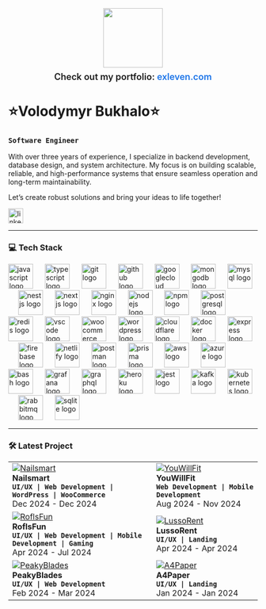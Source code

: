 <div align="center">
  <img height="120" src="https://dl.dropboxusercontent.com/scl/fi/4pp75xqer2vexqr8ikwaq/backkground.png?rlkey=y3fqmzxq56iad800i7otvqbke&st=z28z4bdc&dl=0"  />
  <p style="margin-top: 8px; font-size: 18px; font-weight: 600;">
    Check out my portfolio: 
    <a href="https://exleven.com" target="_blank" style="color:#1a73e8; text-decoration:none;">exleven.com</a>
  </p>
</div>

# ⭐️Volodymyr Bukhalo⭐️

### **`Software Engineer`**

With over three years of experience, I specialize in backend development, database design, and system architecture. My focus is on building scalable, reliable, and high-performance systems that ensure seamless operation and long-term maintainability.

Let’s create robust solutions and bring your ideas to life together!

  <div align="left">
    <a href="https://www.linkedin.com/in/volodymyr-bukhalo/" target="_blank">
        <img src="https://img.shields.io/static/v1?message=LinkedIn&logo=linkedin&label=&color=0077B5&logoColor=white&labelColor=&style=for-the-badge&labelColor=CE4630" height="30" alt="linkedin logo"/></a>
  </div>


---

### 💻 Tech Stack

<div align="left">
  <img src="https://skillicons.dev/icons?i=js" height="50" alt="javascript logo" />
  <img width="16" />
  <img src="https://skillicons.dev/icons?i=ts" height="50" alt="typescript logo" />
  <img width="16" />
  <img src="https://skillicons.dev/icons?i=git" height="50" alt="git logo" />
  <img width="16" />
  <img src="https://skillicons.dev/icons?i=github" height="50" alt="github logo" />
  <img width="16" />
  <img src="https://skillicons.dev/icons?i=gcp" height="50" alt="googlecloud logo" />
  <img width="16" />
  <img src="https://skillicons.dev/icons?i=mongodb" height="50" alt="mongodb logo" />
  <img width="16" />
  <img src="https://skillicons.dev/icons?i=mysql" height="50" alt="mysql logo" />
  <img width="16" />
  <img src="https://skillicons.dev/icons?i=nestjs" height="50" alt="nestjs logo" />
  <img width="16" />
  <img src="https://skillicons.dev/icons?i=nextjs" height="50" alt="nextjs logo" />
  <img width="16" />
  <img src="https://skillicons.dev/icons?i=nginx" height="50" alt="nginx logo" />
  <img width="16" />
  <img src="https://skillicons.dev/icons?i=nodejs" height="50" alt="nodejs logo" />
  <img width="16" />
  <img src="https://cdn.jsdelivr.net/gh/devicons/devicon/icons/npm/npm-original-wordmark.svg" height="50" alt="npm logo" />
  <img width="16" />
  <img src="https://skillicons.dev/icons?i=postgres" height="50" alt="postgresql logo" />
  <img width="16" />
  <img src="https://skillicons.dev/icons?i=redis" height="50" alt="redis logo" />
  <img width="16" />
  <img src="https://skillicons.dev/icons?i=vscode" height="50" alt="vscode logo" />
  <img width="16" />
  <img src="https://cdn.jsdelivr.net/gh/devicons/devicon/icons/woocommerce/woocommerce-original.svg" height="50" alt="woocommerce logo" />
  <img width="16" />
  <img src="https://skillicons.dev/icons?i=wordpress" height="50" alt="wordpress logo" />
  <img width="16" />
  <img src="https://skillicons.dev/icons?i=cloudflare" height="50" alt="cloudflare logo" />
  <img width="16" />
  <img src="https://skillicons.dev/icons?i=docker" height="50" alt="docker logo" />
  <img width="16" />
  <img src="https://skillicons.dev/icons?i=express" height="50" alt="express logo" />
  <img width="16" />
  <img src="https://skillicons.dev/icons?i=firebase" height="50" alt="firebase logo" />
  <img width="16" />
  <img src="https://skillicons.dev/icons?i=netlify" height="50" alt="netlify logo" />
  <img width="16" />
  <img src="https://skillicons.dev/icons?i=postman" height="50" alt="postman logo" />
  <img width="16" />
  <img src="https://skillicons.dev/icons?i=prisma" height="50" alt="prisma logo" />
  <img width="16" />
  <img src="https://skillicons.dev/icons?i=aws" height="50" alt="aws logo" />
  <img width="16" />
  <img src="https://skillicons.dev/icons?i=azure" height="50" alt="azure logo" />
  <img width="16" />
  <img src="https://skillicons.dev/icons?i=bash" height="50" alt="bash logo" />
  <img width="16" />
  <img src="https://skillicons.dev/icons?i=grafana" height="50" alt="grafana logo" />
  <img width="16" />
  <img src="https://skillicons.dev/icons?i=graphql" height="50" alt="graphql logo" />
  <img width="16" />
  <img src="https://skillicons.dev/icons?i=heroku" height="50" alt="heroku logo" />
  <img width="16" />
  <img src="https://skillicons.dev/icons?i=jest" height="50" alt="jest logo" />
  <img width="16" />
  <img src="https://skillicons.dev/icons?i=kafka" height="50" alt="kafka logo" />
  <img width="16" />
  <img src="https://skillicons.dev/icons?i=kubernetes" height="50" alt="kubernetes logo" />
  <img width="16" />
  <img src="https://skillicons.dev/icons?i=rabbitmq" height="50" alt="rabbitmq logo" />
  <img width="16" />
  <img src="https://skillicons.dev/icons?i=sqlite" height="50" alt="sqlite logo" />
</div>


---

### 🛠️ Latest Project

<div align="left">
  <table>
<tr>
  <td align="left">
      <a href="https://www.behance.net/Exleven" target="_blank">
    <img src="https://dl.dropboxusercontent.com/scl/fi/gsp7w14baopoel9iz4oev/NailsMart.png?rlkey=qow25gete5uxz83ejqim7xhq9&st=hqrz0o1b&dl=0" alt="Nailsmart" max-height="100%">
  </a>
    <div><strong>Nailsmart</strong></div>
    <div><strong><code>UI/UX | Web Development | WordPress | WooCommerce</code></strong></div>
    <div>Dec 2024 - Dec 2024</div>
  </td>
  <td align="left">
      <a href="https://www.behance.net/Exleven" target="_blank">
    <img src="https://dl.dropboxusercontent.com/scl/fi/2y8xv7s9jdqxqaj02f78u/YouWillFit.png?rlkey=sy4ofukscyrxzpkiodpqv633f&st=b2hryg2l&dl=0" alt="YouWillFit" max-width="100%"></a>
    <div><strong>YouWillFit</strong></div>
    <div><strong><code>Web Development | Mobile Development</code></strong></div>
    <div>Aug 2024 - Nov 2024</div>
  </td>
</tr>
<tr>
  <td align="left">
      <a href="https://www.behance.net/Exleven" target="_blank">
    <img src="https://dl.dropboxusercontent.com/scl/fi/r2w8cxez0zce1g77yx2wo/RoflsFun.png?rlkey=81okaz4wdpy0odsezbcc5oi7w&st=qlfqokms&dl=0" alt="RoflsFun" max-width="100%">
  </a>
    <div><strong>RoflsFun</strong></div>
    <div><strong><code>UI/UX | Web Development | Mobile Development | Gaming</code></strong></div>
    <div>Apr 2024 - Jul 2024</div>
  </td>
  <td align="left">
      <a href="https://www.behance.net/Exleven" target="_blank">
    <img src="https://dl.dropboxusercontent.com/scl/fi/c45mkhwoljgbm5j6aa97g/LussoRent.png?rlkey=yvvz7waef3k48j5tiizeblhnm&st=cradggp8&dl=0" alt="LussoRent" max-width="100%">
  </a>
    <div><strong>LussoRent</strong></div>
    <div><strong><code>UI/UX | Landing</code></strong></div>
    <div>Apr 2024 - Apr 2024</div>
  </td>
</tr>
<tr>
  <td align="left">
      <a href="https://www.behance.net/Exleven" target="_blank">
    <img src="https://dl.dropboxusercontent.com/scl/fi/wcgokxb3i7uh0s0v8xusv/PeakyBlades.png?rlkey=eks5oa1jn902ve3zdqobbbjuj&st=c1tba14m&dl=0" alt="PeakyBlades" max-width="100%">
  </a>
    <div><strong>PeakyBlades</strong></div>
    <div><strong><code>UI/UX | Web Development</code></strong></div>
    <div>Feb 2024 - Mar 2024</div>
  </td>
  <td align="left">
      <a href="https://www.behance.net/Exleven" target="_blank">
    <img src="https://dl.dropboxusercontent.com/scl/fi/v7td0m71f4runn92ztrm5/A4Paper.png?rlkey=rr7keqemcrb1sgdilbwqokf39&st=8tb51c6o&dl=0" alt="A4Paper" max-height="100%">
  </a>
    <div><strong>A4Paper</strong></div>
    <div><strong><code>UI/UX | Landing</code></strong></div>
    <div>Jan 2024 - Jan 2024</div>
  </td>
</tr>
</table>
</div>


